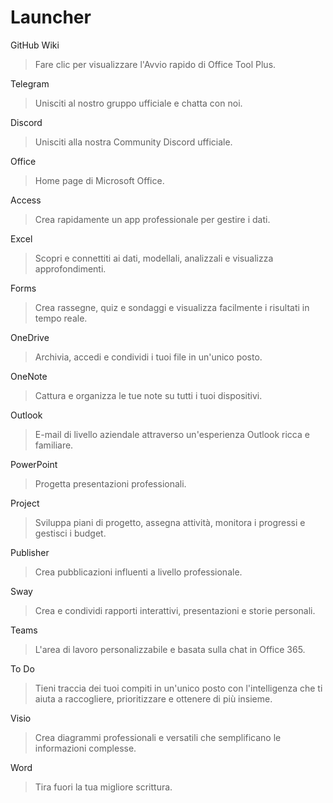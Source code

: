 # Launcher

GitHub Wiki
> Fare clic per visualizzare l'Avvio rapido di Office Tool Plus.

Telegram
> Unisciti al nostro gruppo ufficiale e chatta con noi.

Discord
> Unisciti alla nostra Community Discord ufficiale.

Office
> Home page di Microsoft Office.

Access
> Crea rapidamente un app professionale per gestire i dati.

Excel
> Scopri e connettiti ai dati, modellali, analizzali e visualizza approfondimenti.

Forms
> Crea rassegne, quiz e sondaggi e visualizza facilmente i risultati in tempo reale.

OneDrive
> Archivia, accedi e condividi i tuoi file in un'unico posto.

OneNote
> Cattura e organizza le tue note su tutti i tuoi dispositivi.

Outlook
> E-mail di livello aziendale attraverso un'esperienza Outlook ricca e familiare.

PowerPoint
> Progetta presentazioni professionali.

Project
> Sviluppa piani di progetto, assegna attività, monitora i progressi e gestisci i budget.

Publisher
> Crea pubblicazioni influenti a livello professionale.

Sway
> Crea e condividi rapporti interattivi, presentazioni e storie personali.

Teams
> L'area di lavoro personalizzabile e basata sulla chat in Office 365.

To Do
> Tieni traccia dei tuoi compiti in un'unico posto con l'intelligenza che ti aiuta a raccogliere, prioritizzare e ottenere di più insieme.

Visio
> Crea diagrammi professionali e versatili che semplificano le informazioni complesse.

Word
> Tira fuori la tua migliore scrittura.
